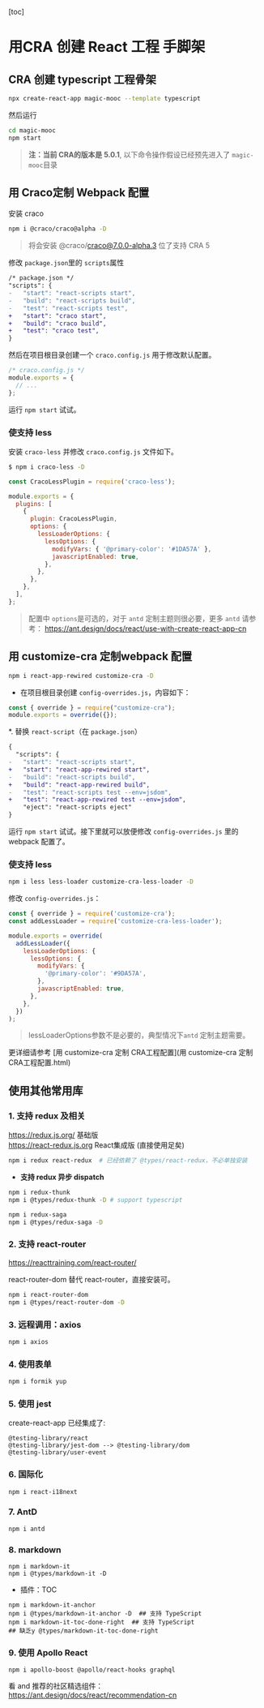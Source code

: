 [toc]
# 用CRA 创建 React 工程 手脚架

## CRA 创建 typescript 工程骨架

```bash
npx create-react-app magic-mooc --template typescript
```

然后运行

```bash
cd magic-mooc
npm start
```

> **注：当前 CRA的版本是 5.0.1**, 以下命令操作假设已经预先进入了 `magic-mooc`目录

## 用 Craco定制 Webpack 配置

安装 craco 

```bash
npm i @craco/craco@alpha -D
```

> 将会安装 @craco/craco@7.0.0-alpha.3 位了支持 CRA 5

修改 `package.json`里的 `scripts`属性

```diff
/* package.json */
"scripts": {
-   "start": "react-scripts start",
-   "build": "react-scripts build",
-   "test": "react-scripts test",
+   "start": "craco start",
+   "build": "craco build",
+   "test": "craco test",
}
```

然后在项目根目录创建一个 `craco.config.js` 用于修改默认配置。

```js
/* craco.config.js */
module.exports = {
  // ...
};
```

运行 `npm start` 试试。

### 使支持 less

安装 `craco-less` 并修改 `craco.config.js` 文件如下。

```bash
$ npm i craco-less -D
```

```javascript
const CracoLessPlugin = require('craco-less');

module.exports = {
  plugins: [
    {
      plugin: CracoLessPlugin,
      options: {
        lessLoaderOptions: {
          lessOptions: {
            modifyVars: { '@primary-color': '#1DA57A' },
            javascriptEnabled: true,
          },
        },
      },
    },
  ],
};
```

> 配置中 `options`是可选的，对于 `antd` 定制主题则很必要，更多 `antd` 请参考： https://ant.design/docs/react/use-with-create-react-app-cn


## 用 customize-cra 定制webpack 配置

```bash
npm i react-app-rewired customize-cra -D
```

* 在项目根目录创建 `config-overrides.js`，内容如下：

```javascript
const { override } = require("customize-cra");
module.exports = override({});
```
*. 替换 `react-script`（在 `package.json`）

```diff
{
  "scripts": {
-   "start": "react-scripts start",
+   "start": "react-app-rewired start",
-   "build": "react-scripts build",
+   "build": "react-app-rewired build",
-   "test": "react-scripts test --env=jsdom",
+   "test": "react-app-rewired test --env=jsdom",
    "eject": "react-scripts eject"
}
```
运行 `npm start` 试试。接下里就可以放便修改 `config-overrides.js` 里的webpack 配置了。

### 使支持 less

```bash
npm i less less-loader customize-cra-less-loader -D
```
修改 `config-overrides.js`：
```javascript
const { override } = require('customize-cra');
const addLessLoader = require('customize-cra-less-loader');

module.exports = override(
  addLessLoader({
    lessLoaderOptions: {
      lessOptions: {
        modifyVars: {
          '@primary-color': '#9DA57A',
        },
        javascriptEnabled: true,
      },
    },
  })
);
```
> lessLoaderOptions参数不是必要的，典型情况下`antd` 定制主题需要。

更详细请参考 [用 customize-cra 定制 CRA工程配置](用 customize-cra 定制 CRA工程配置.html)



## 使用其他常用库

### 1. 支持 redux 及相关

https://redux.js.org/ 基础版  
https://react-redux.js.org React集成版 (直接使用足矣)

```bash
npm i redux react-redux  # 已经依赖了 @types/react-redux，不必单独安装
```

* **支持 redux 异步 dispatch**

```bash
npm i redux-thunk
npm i @types/redux-thunk -D # support typescript

npm i redux-saga
npm i @types/redux-saga -D
```

### 2. 支持 react-router

https://reacttraining.com/react-router/

react-router-dom  替代 react-router，直接安装可。

```bash
npm i react-router-dom
npm i @types/react-router-dom -D
```

### 3. 远程调用：axios

```bash
npm i axios
```

### 4. 使用表单

```bash
npm i formik yup
```

### 5. 使用 jest

create-react-app 已经集成了:
```
@testing-library/react
@testing-library/jest-dom --> @testing-library/dom
@testing-library/user-event
```

### 6. 国际化

```shell
npm i react-i18next
```

### 7. AntD
```bash
npm i antd
```

### 8. markdown

```
npm i markdown-it
npm i @types/markdown-it -D
```

* 插件：TOC

```
npm i markdown-it-anchor
npm i @types/markdown-it-anchor -D  ## 支持 TypeScript
npm i markdown-it-toc-done-right  ## 支持 TypeScript
## 缺乏y @types/markdown-it-toc-done-right
```

### 9. 使用 Apollo React

```
npm i apollo-boost @apollo/react-hooks graphql
```

看 and 推荐的社区精选组件： https://ant.design/docs/react/recommendation-cn